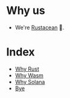 # Why us

- We're [Rustacean](https://rustacean-principles.netlify.app/what_is_rust.html) 🦀.

# Index

- [Why Rust](hello/why-rust.md)
- [Why Wasm](hello/why-wasm.md)
- [Why Solana](hello/why-solana.md)
- [Bye](../bye.md)

